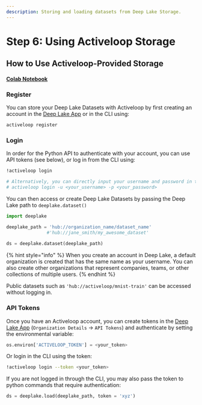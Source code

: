 ```yaml
---
description: Storing and loading datasets from Deep Lake Storage.
---
```


# Step 6: Using Activeloop Storage

## How to Use Activeloop-Provided Storage

#### [Colab Notebook](https://colab.research.google.com/drive/1Va9cIxZpP0CbYjLZqTcMOntXPmfaeuVy?usp=sharing)

### Register

You can store your Deep Lake Datasets with Activeloop by first creating an account in the [Deep Lake App](https://app.activeloop.ai/) or in the CLI using:

```python
activeloop register
```

### Login

In order for the Python API to authenticate with your account, you can use API tokens (see below), or log in from the CLI using:

```bash
!activeloop login

# Alternatively, you can directly input your username and password in the same line:
# activeloop login -u <your_username> -p <your_password>
```

You can then access or create Deep Lake Datasets by passing the Deep Lake path to `deeplake.dataset()`

```python
import deeplake

deeplake_path = 'hub://organization_name/dataset_name'
               #'hub://jane_smith/my_awesome_dataset'
               
ds = deeplake.dataset(deeplake_path)
```

{% hint style="info" %}
When you create an account in Deep Lake, a default organization is created that has the same name as your username. You can also create other organizations that represent companies, teams, or other collections of multiple users.&#x20;
{% endhint %}

Public datasets such as `'hub://activeloop/mnist-train'`  can be accessed without logging in.

### API Tokens

Once you have an Activeloop account, you can create tokens in the [Deep Lake App](https://app.activeloop.ai/) (`Organization Details` -> `API Tokens`) and authenticate by setting the environmental variable:&#x20;

```python
os.environ['ACTIVELOOP_TOKEN'] = <your_token>
```

Or login in the CLI using the token:

```bash
!activeloop login --token <your_token>
```

If you are not logged in through the CLI, you may also pass the token to python commands that require authentication:

```python
ds = deeplake.load(deeplake_path, token = 'xyz')
```
